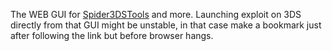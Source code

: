 The WEB GUI for [Spider3DSTools](https://github.com/dukesrg/Spider3DSTools) and more.
Launching exploit on 3DS directly from that GUI might be unstable, in that case make a bookmark just after following the link but before browser hangs.
